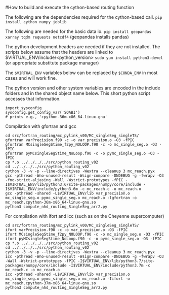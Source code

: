 #How to build and execute the cython-based routing function

The following are the dependencies required for the cython-based call. 
`pip install cython numpy joblib`

The following are needed for the basic data io. 
`pip install geopandas xarray tqdm requests netcdf4`
(geopandas installs pandas)

The python development headers are needed if they are not installed. The scripts below assume that the headers are linked to $VIRTUAL_ENV/include/<python_version>
`sudo yum install python3-devel`
(or appropriate substitute package manager)

The `$VIRTUAL_ENV` variables below can be replaced by `$CONDA_ENV` in most cases and will work fine. 

The python version and other system variables are encoded in the include folders and in the shared object name below. This short python script accesses that information. 
```
import sysconfig
sysconfig.get_config_var('SOABI')
# prints e.g., 'cpython-36m-x86_64-linux-gnu'
```

Compilation with gfortran and gcc
```
cd src/fortran_routing/mc_pylink_v00/MC_singleSeg_singleTS/
gfortran varPrecision.f90 -c -o var_precision.o -O3 -fPIC
gfortran MCsingleSegStime_f2py_NOLOOP.f90 -c -o mc_single_seg.o -O3 -fPIC
gfortran pyMCsingleSegStime_NoLoop.f90 -c -o pymc_single_seg.o -O3 -fPIC
cp *.o ../../../../src/python_routing_v02
cd ../../../../src/python_routing_v02
cython -3 -v -p --line-directives -Wextra --cleanup 3 mc_reach.pyx
gcc -pthread -Wno-unused-result -Wsign-compare -DNDEBUG -g -fwrapv -O3 -fno-strict-aliasing -Wall -Wstrict-prototypes -fPIC -I$VIRTUAL_ENV/lib/python3.6/site-packages/numpy/core/include -I$VIRTUAL_ENV/include/python3.6m -c mc_reach.c -o mc_reach.o
gcc -pthread -shared -L$VIRTUAL_ENV/lib var_precision.o mc_single_seg.o pymc_single_seg.o mc_reach.o -lgfortran -o mc_reach.cpython-36m-x86_64-linux-gnu.so
python3 compute_nhd_routing_SingleSeg_arr2.py
```


For compilation with ifort and icc (such as on the Cheyenne supercomputer)
```
cd src/fortran_routing/mc_pylink_v00/MC_singleSeg_singleTS/
ifort varPrecision.f90 -c -o var_precision.o -O3 -fPIC
ifort MCsingleSegStime_f2py_NOLOOP.f90 -c -o mc_single_seg.o -O3 -fPIC
ifort pyMCsingleSegStime_NoLoop.f90 -c -o pymc_single_seg.o -O3 -fPIC
cp *.o ../../../../src/python_routing_v02
cd ../../../../src/python_routing_v02
cython -3 -v -p --line-directives -Wextra --cleanup 3 mc_reach.pyx
icc -pthread -Wno-unused-result -Wsign-compare -DNDEBUG -g -fwrapv -O3 -Wall -Wstrict-prototypes -fPIC -I$VIRTUAL_ENV/lib/python3.7/site-packages/numpy/core/include -I$VIRTUAL_ENV/include/python3.7m -c mc_reach.c -o mc_reach.o
icc -pthread -shared -L$VIRTUAL_ENV/lib var_precision.o mc_single_seg.o pymc_single_seg.o mc_reach.o -Iifort -o mc_reach.cpython-37m-x86_64-linux-gnu.so
python3 compute_nhd_routing_SingleSeg_arr2.py
```
